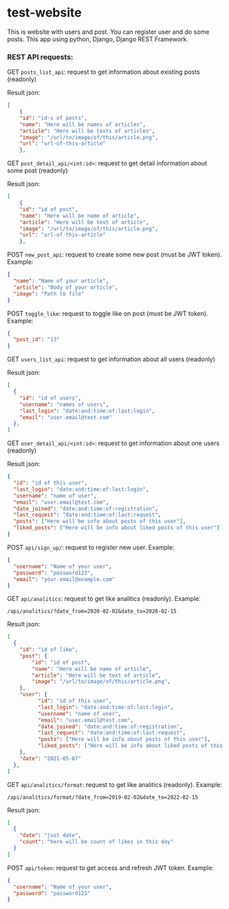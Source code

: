 # test-website

This is website with users and post. You can register user and do some posts. This app using python, Django, Django REST
Framework.

### REST API requests:

GET `posts_list_api`: request to get information about existing posts (readonly)

Result json:
```json
[
	{
    "id": "id-s of posts",
    "name": "Here will be names of articles",
    "article": "Here will be texts of articles",
    "image": "/url/to/image/of/this/article.png",
    "url": "url-of-this-article"
	},
```

GET `post_detail_api/<int:id>`: request to get detail information about some post (readonly)

Result json:
```json
[
	{
    "id": "id of post",
    "name": "Here will be name of article",
    "article": "Here will be text of article",
    "image": "/url/to/image/of/this/article.png",
    "url": "url-of-this-article"
	},
```

POST `new_post_api`: request to create some new post (must be JWT token). Example:

```json
{
  "name": "Name of your article",
  "article": "Body of your article",
  "image": "Path to file"
}
```

POST `toggle_like`: request to toggle like on post (must be JWT token). Example:

```json
{
  "post_id": "13"
}
```

GET `users_list_api`: request to get information about all users (readonly)

Result json:
```json
[
  {
    "id": "id of users",
    "username": "names of users",
    "last_login": "date:and:time:of:last:login",
    "email": "user.email@test.com"
  },
]
```

GET `user_detail_api/<int:id>`: request to get information about one users
(readonly)

Result json:

```json
{
  "id": "id of this user",
  "last_login": "date:and:time:of:last:login",
  "username": "name of user",
  "email": "user.email@test.com",
  "date_joined": "date:and:time:of:registration",
  "last_request": "date:and:time:of:last:request",
  "posts": ["Here will be info about posts of this user"],
  "liked_posts": ["Here will be info about liked posts of this user"]
}
```

POST `api/sign_up/`: request to register new user. Example:

```json
{
  "username": "Name of your user",
  "password": "password123",
  "email": "your.email@example.com"
}
```

GET `api/analitics`: request to get like analitics (readonly). Example:

```
/api/analitics/?date_from=2020-02-02&date_to=2020-02-15
```

Result json:

```json
[
  {
    "id": "id of like",
    "post": {
	    "id": "id of post",
	    "name": "Here will be name of article",
	    "article": "Here will be text of article",
	    "image": "/url/to/image/of/this/article.png",
    },
    "user": {
		  "id": "id of this user",
		  "last_login": "date:and:time:of:last:login",
		  "username": "name of user",
		  "email": "user.email@test.com",
		  "date_joined": "date:and:time:of:registration",
		  "last_request": "date:and:time:of:last:request",
		  "posts": ["Here will be info about posts of this user"],
		  "liked_posts": ["Here will be info about liked posts of this user"]
    },
    "date": "2021-05-07"
  },
]
```

GET `api/analitics/format`: request to get like analitics (readonly). Example:

```
/api/analitics/format/?date_from=2019-02-02&date_to=2022-02-15
```

Result json:
```json
[
  {
    "date": "just date",
    "count": "here will be count of likes in this day"
  }
]
```

POST `api/token`: request to get access and refresh JWT token. Example:

```json
{
  "username": "Name of your user",
  "password": "password123"
}
```